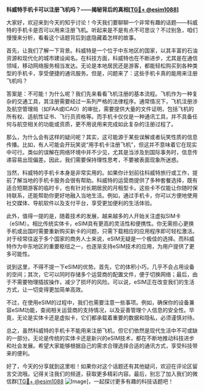 **科威特手机卡可以注册飞机吗？——揭秘背后的真相[[TG💪+ @esim1088](https://t.me/s/esim1088)]**

大家好，欢迎来到今天的知乎讨论！今天我们要聊聊一个非常有趣的话题——科威特的手机卡是否可以用来注册飞机。听起来是不是有点不可思议？不过别急，咱们慢慢来分析，看看这个话题背后到底隐藏着怎样的故事。

首先，让我们了解一下背景。科威特是一个位于中东地区的国家，以其丰富的石油资源和现代化的城市建设闻名。在科技方面，科威特也在不断进步，尤其是在通信领域，移动网络服务相当发达。无论是本地居民还是游客，都能轻松购买到各种类型的手机卡，享受便捷的通讯服务。但是，问题来了：这些手机卡真的能用来注册飞机吗？

答案是：不可能！为什么呢？我们先来看看飞机注册的基本流程。飞机作为一种复杂的交通工具，其注册需要经过一系列严格的法律程序。通常情况下，飞机注册涉及航空管理局（如FAA或ICAO）的审批，需要提供大量的文件证明，包括飞机的所有权、适航性证书、飞行员资格等。而手机卡仅仅是一种通讯工具，并不具备任何与航空相关的功能或资质，更不用说用来完成如此复杂的注册过程了。

那么，为什么会有这样的疑问呢？其实，这可能源于某些误解或者玩笑性质的信息传播。比如，有人可能会开玩笑说“用手机卡注册飞机”，但这并不意味着它在现实中可行。类似的误解在网络环境中并不少见，尤其是当涉及到国际事务时，信息传递容易出现偏差。因此，我们需要保持理性思考，不要被表面现象所迷惑。

当然，科威特的手机卡本身是非常实用的。如果你计划前往科威特旅行或工作，提前了解当地的手机卡服务会很有帮助。科威特的运营商提供了多种套餐选择，既有适合短期游客的临时卡，也有针对长期居民的月租型卡。这些卡不仅能让你随时保持联系，还能帮助你更好地融入当地生活。例如，通过手机卡，你可以方便地使用社交媒体、导航软件以及支付平台，享受更加便利的生活体验。

此外，值得一提的是，随着技术的发展，越来越多的人开始关注虚拟SIM卡（eSIM）。相比传统实体卡，eSIM具有更高的灵活性和便携性。你无需担心更换手机或出国时需要重新购买新卡的问题，只需下载相应的应用程序即可轻松激活。对于经常往返于多个国家的商务人士来说，eSIM无疑是一个极佳的选择。而科威特作为中东地区的重要枢纽之一，也逐渐支持eSIM技术的应用，为用户提供了更多可能性。

说到这里，不得不提一下eSIM的优势。首先，它的体积小巧，几乎不会占用设备的空间；其次，它可以同时存储多个运营商的配置文件，便于切换网络；最后，由于不需要物理插拔操作，减少了损坏的风险。可以说，eSIM正在改变我们的生活方式，让一切变得更加简单高效。

不过，在使用eSIM的过程中，我们也需要注意一些事项。例如，确保你的设备兼容eSIM功能，查阅相关运营商的支持情况，以及妥善管理个人信息的安全性。毕竟，无论是实体卡还是虚拟卡，它们都承载着重要的数据和隐私，必须谨慎对待。

总之，虽然科威特的手机卡不能用来注册飞机，但它们依然是现代生活中不可或缺的一部分。无论是传统的实体卡还是新兴的eSIM技术，都在不断地推动科技进步和社会发展。希望大家能够根据自己的需求合理选择合适的通讯方式，享受科技带来的便利。

好了，今天的分享就到这里啦！如果你对这个话题还有其他疑问，欢迎在评论区留言交流哦。记得关注我们的频道，获取更多精彩内容。最后，别忘了加入我们的微信群[[TG💪+ @esim1088](https://t.me/s/esim1088) ![Image](https://i.postimg.cc/4NQfJmqS/Snipaste-2025-05-13-00-14-12.png)]，一起探讨更多有趣的科技话题吧！